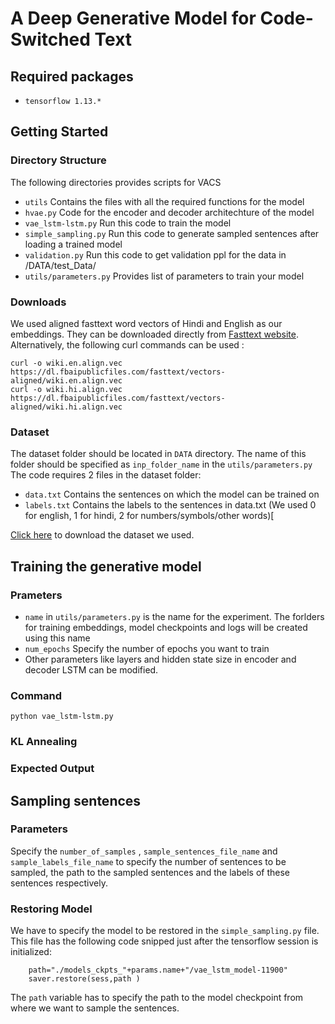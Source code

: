 # A Deep Generative Model for Code-Switched Text

## Required packages
- `tensorflow 1.13.*`

## Getting Started

### Directory Structure

The following directories provides scripts for VACS 

- `utils`   Contains the files with all the required functions for the model
- `hvae.py` Code for the encoder and decoder architechture of the model
- `vae_lstm-lstm.py`  Run this code to train the model
- `simple_sampling.py`  Run this code to generate sampled sentences after loading a trained model
- `validation.py` Run this code to get validation ppl for the data in /DATA/test_Data/
- `utils/parameters.py` Provides list of parameters to train your model

### Downloads

We used aligned fasttext word vectors of Hindi and English as our embeddings. They can be downloaded directly from [Fasttext website](https://fasttext.cc/docs/en/aligned-vectors.html). 
Alternatively, the following curl commands can be used :
```
curl -o wiki.en.align.vec  https://dl.fbaipublicfiles.com/fasttext/vectors-aligned/wiki.en.align.vec
curl -o wiki.hi.align.vec https://dl.fbaipublicfiles.com/fasttext/vectors-aligned/wiki.hi.align.vec
```

### Dataset

The dataset folder should be located in `DATA` directory. The name of this folder should be specified as `inp_folder_name` in the `utils/parameters.py` The code requires 2 files in the dataset folder:
- `data.txt` Contains the sentences on which the model can be trained on
- `labels.txt` Contains the labels to the sentences in data.txt (We used 0 for english, 1 for hindi, 2 for numbers/symbols/other words)[

[Click here](https://www.dropbox.com/s/3tkjobo8h2zupn8/Dataset_VACS.zip?dl=0) to download the dataset we used.


## Training the generative model

### Prameters
- `name` in `utils/parameters.py` is the name for the experiment. The forlders for training embeddings, model checkpoints and logs will be created using this name
- `num_epochs` Specify the number of epochs you want to train
- Other parameters like layers and hidden state size in encoder and decoder LSTM can be modified.

### Command
`python vae_lstm-lstm.py`


### KL Annealing

### Expected Output


## Sampling sentences

### Parameters
Specify the `number_of_samples` , `sample_sentences_file_name` and `sample_labels_file_name` to specify the number of sentences to be sampled, the path to the sampled sentences and the labels of these sentences respectively.


### Restoring Model

We have to specify the model to be restored in the `simple_sampling.py` file. This file has the following code snipped just after the tensorflow session is initialized:
```
    path="./models_ckpts_"+params.name+"/vae_lstm_model-11900"
    saver.restore(sess,path )
```

The `path` variable has to specify the path to the model checkpoint from where we want to sample the sentences.



